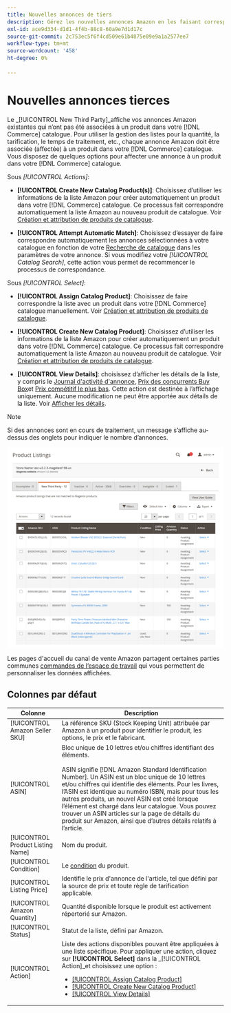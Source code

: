 ```yaml
---
title: Nouvelles annonces de tiers
description: Gérez les nouvelles annonces Amazon en les faisant correspondre à un produit dans votre catalogue Commerce.
exl-id: ace9d334-d1d1-4f4b-88c8-60a9e7d1d17c
source-git-commit: 2c753ec5f6f4cd509e61b4875e09e9a1a2577ee7
workflow-type: tm+mt
source-wordcount: '458'
ht-degree: 0%

---
```


# Nouvelles annonces tierces

Le _[!UICONTROL New Third Party]_affiche vos annonces Amazon existantes qui n’ont pas été associées à un produit dans votre [!DNL Commerce] catalogue. Pour utiliser la gestion des listes pour la quantité, la tarification, le temps de traitement, etc., chaque annonce Amazon doit être associée (affectée) à un produit dans votre [!DNL Commerce] catalogue. Vous disposez de quelques options pour affecter une annonce à un produit dans votre [!DNL Commerce] catalogue.

Sous _[!UICONTROL Actions]_:

- **[!UICONTROL Create New Catalog Product(s)]**: Choisissez d’utiliser les informations de la liste Amazon pour créer automatiquement un produit dans votre [!DNL Commerce] catalogue. Ce processus fait correspondre automatiquement la liste Amazon au nouveau produit de catalogue. Voir [Création et attribution de produits de catalogue](./creating-assigning-catalog-products.md).

- **[!UICONTROL Attempt Automatic Match]**: Choisissez d’essayer de faire correspondre automatiquement les annonces sélectionnées à votre catalogue en fonction de votre [Recherche de catalogue](./catalog-search.md) dans les paramètres de votre annonce. Si vous modifiez votre _[!UICONTROL Catalog Search]_, cette action vous permet de recommencer le processus de correspondance.

Sous _[!UICONTROL Select]_:

- **[!UICONTROL Assign Catalog Product]**: Choisissez de faire correspondre la liste avec un produit dans votre [!DNL Commerce] catalogue manuellement. Voir [Création et attribution de produits de catalogue](./creating-assigning-catalog-products.md).

- **[!UICONTROL Create New Catalog Product]**: Choisissez d’utiliser les informations de la liste Amazon pour créer automatiquement un produit dans votre [!DNL Commerce] catalogue. Ce processus fait correspondre automatiquement la liste Amazon au nouveau produit de catalogue. Voir [Création et attribution de produits de catalogue](./creating-assigning-catalog-products.md).

- **[!UICONTROL View Details]**: choisissez d’afficher les détails de la liste, y compris le [Journal d&#39;activité d&#39;annonce](./product-listing-details.md#listing-activity-log), [Prix des concurrents Buy Box](./product-listing-details.md#buy-box-competitor-pricing)et [Prix compétitif le plus bas](./product-listing-details.md#lowest-competitor-pricing). Cette action est destinée à l’affichage uniquement. Aucune modification ne peut être apportée aux détails de la liste. Voir [Afficher les détails](./product-listing-details.md).

>[!NOTE]
>
>Si des annonces sont en cours de traitement, un message s’affiche au-dessus des onglets pour indiquer le nombre d’annonces.

![Nouvelles annonces de tiers](assets/amazon-listings-new-third-party.png)

Les pages d&#39;accueil du canal de vente Amazon partagent certaines parties communes [commandes de l’espace de travail](./workspace-controls.md) qui vous permettent de personnaliser les données affichées.

## Colonnes par défaut

| Colonne | Description |
|---|---|
| [!UICONTROL Amazon Seller SKU] | La référence SKU (Stock Keeping Unit) attribuée par Amazon à un produit pour identifier le produit, les options, le prix et le fabricant. |
| [!UICONTROL ASIN] | Bloc unique de 10 lettres et/ou chiffres identifiant des éléments.<br><br>ASIN signifie [!DNL Amazon Standard Identification Number]. Un ASIN est un bloc unique de 10 lettres et/ou chiffres qui identifie des éléments. Pour les livres, l’ASIN est identique au numéro ISBN, mais pour tous les autres produits, un nouvel ASIN est créé lorsque l’élément est chargé dans leur catalogue. Vous pouvez trouver un ASIN articles sur la page de détails du produit sur Amazon, ainsi que d’autres détails relatifs à l’article. |
| [!UICONTROL Product Listing Name] | Nom du produit. |
| [!UICONTROL Condition] | Le [condition](./product-listing-condition.md) du produit. |
| [!UICONTROL Listing Price] | Identifie le prix d&#39;annonce de l&#39;article, tel que défini par la source de prix et toute règle de tarification applicable. |
| [!UICONTROL Amazon Quantity] | Quantité disponible lorsque le produit est activement répertorié sur Amazon. |
| [!UICONTROL Status] | Statut de la liste, défini par Amazon. |
| [!UICONTROL Action] | Liste des actions disponibles pouvant être appliquées à une liste spécifique. Pour appliquer une action, cliquez sur **[!UICONTROL Select]** dans la _[!UICONTROL Action]_et choisissez une option :<ul><li>[[!UICONTROL Assign Catalog Product]](./creating-assigning-catalog-products.md)</li><li>[[!UICONTROL Create New Catalog Product]](./creating-assigning-catalog-products.md)</li><li>[[!UICONTROL View Details]](./product-listing-details.md)</li></ul> |
